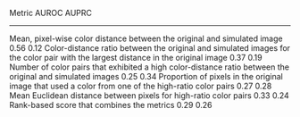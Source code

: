 Metric                                                                                                                               AUROC   AUPRC
----------------------------------------------------------------------------------------------------------------------------------  ------  ------
Mean, pixel-wise color distance between the original and simulated image                                                              0.56    0.12
Color-distance ratio between the original and simulated images for the color pair with the largest distance in the original image     0.37    0.19
Number of color pairs that exhibited a high color-distance ratio between the original and simulated images                            0.25    0.34
Proportion of pixels in the original image that used a color from one of the high-ratio color pairs                                   0.27    0.28
Mean Euclidean distance between pixels for high-ratio color pairs                                                                     0.33    0.24
Rank-based score that combines the metrics                                                                                            0.29    0.26
